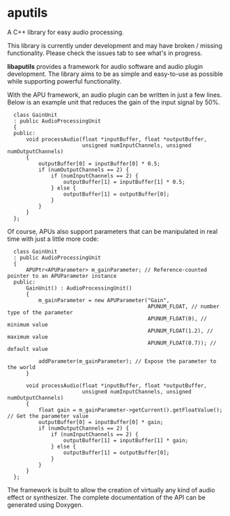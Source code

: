 # aputils

A C++ library for easy audio processing.

This library is currently under development and may have broken / missing functionality. Please check the issues tab to see what's in progress.

**libaputils** provides a framework for audio software and audio plugin development. The library aims to be as simple and easy-to-use as possible while supporting powerful functionality.

With the APU framework, an audio plugin can be written in just a few lines. Below is an example unit that reduces the gain of the input signal by 50%.

      class GainUnit
      : public AudioProcessingUnit
      {
      public:
          void processAudio(float *inputBuffer, float *outputBuffer,
                            unsigned numInputChannels, unsigned numOutputChannels)
          {
              outputBuffer[0] = inputBuffer[0] * 0.5;
              if (numOutputChannels == 2) {
                  if (numInputChannels == 2) {
                      outputBuffer[1] = inputBuffer[1] * 0.5;
                  } else {
                      outputBuffer[1] = outputBuffer[0];
                  }
              }
          }
      };
 
 Of course, APUs also support parameters that can be manipulated in real time with just a little more code:
 
      class GainUnit
      : public AudioProcessingUnit
      {
          APUPtr<APUParameter> m_gainParameter; // Reference-counted pointer to an APUParameter instance
      public:
          GainUnit() : AudioProcessingUnit() 
          {
              m_gainParameter = new APUParameter("Gain",
                                                 APUNUM_FLOAT, // number type of the parameter
                                                 APUNUM_FLOAT(0), // minimum value
                                                 APUNUM_FLOAT(1.2), // maximum value
                                                 APUNUM_FLOAT(0.7)); // default value
              
              addParameter(m_gainParameter); // Expose the parameter to the world
          }
                                                 
          void processAudio(float *inputBuffer, float *outputBuffer,
                            unsigned numInputChannels, unsigned numOutputChannels)
          {
              float gain = m_gainParameter->getCurrent().getFloatValue(); // Get the parameter value
              outputBuffer[0] = inputBuffer[0] * gain;
              if (numOutputChannels == 2) {
                  if (numInputChannels == 2) {
                      outputBuffer[1] = inputBuffer[1] * gain;
                  } else {
                      outputBuffer[1] = outputBuffer[0];
                  }
              }
          }
      };
 
 The framework is built to allow the creation of virtually any kind of audio effect or synthesizer. The complete documentation of the API can be generated using Doxygen.
